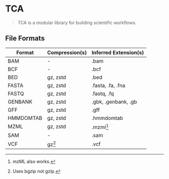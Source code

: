 # TCA

> TCA is a modular library for building scientific workflows.

## File Formats


| Format    | Compression(s) | Inferred Extension(s) |
| --------- | -------------- | --------------------- |
| BAM       | -              | .bam                  |
| BCF       | -              | .bcf                  |
| BED       | gz, zstd       | .bed                  |
| FASTA     | gz, zstd       | .fasta, .fa, .fna     |
| FASTQ     | gz, zstd       | .fastq, .fq           |
| GENBANK   | gz, zstd       | .gbk, .genbank, .gb   |
| GFF       | gz, zstd       | .gff                  |
| HMMDOMTAB | gz, zstd       | .hmmdomtab            |
| MZML      | gz, zstd       | .mzml[^2]             |
| SAM       | -              | .sam                  |
| VCF       | gz[^1]         | .vcf                  |


[^1]: Uses bgzip not gzip.
[^2]: mzML also works.
